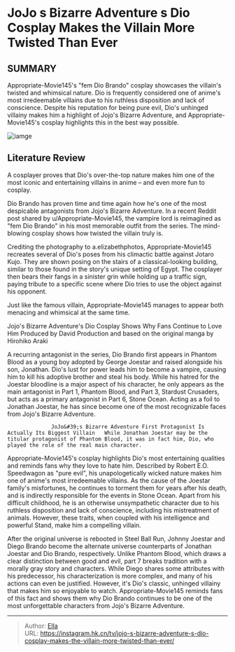 # JoJo s Bizarre Adventure s Dio Cosplay Makes the Villain More Twisted Than Ever


## SUMMARY 



  Appropriate-Movie145&#39;s &#34;fem Dio Brando&#34; cosplay showcases the villain&#39;s twisted and whimsical nature.   Dio is frequently considered one of anime&#39;s most irredeemable villains due to his ruthless disposition and lack of conscience.   Despite his reputation for being pure evil, Dio&#39;s unhinged villainy makes him a highlight of Jojo&#39;s Bizarre Adventure, and Appropriate-Movie145&#39;s cosplay highlights this in the best way possible.  

![iamge](https://static1.srcdn.com/wordpress/wp-content/uploads/2024/01/dio-featured-image.jpg)

## Literature Review

A cosplayer proves that Dio&#39;s over-the-top nature makes him one of the most iconic and entertaining villains in anime – and even more fun to cosplay.




Dio Brando has proven time and time again how he&#39;s one of the most despicable antagonists from Jojo&#39;s Bizarre Adventure. In a recent Reddit post shared by u/Appropriate-Movie145, the vampire lord is reimagined as &#34;fem Dio Brando&#34; in his most memorable outfit from the series. The mind-blowing cosplay shows how twisted the villain truly is.




          

Crediting the photography to a.elizabethphotos, Appropriate-Movie145 recreates several of Dio&#39;s poses from his climactic battle against Jotaro Kujo. They are shown posing on the stairs of a classical-looking building, similar to those found in the story&#39;s unique setting of Egypt. The cosplayer then bears their fangs in a sinister grin while holding up a traffic sign, paying tribute to a specific scene where Dio tries to use the object against his opponent.


 

Just like the famous villain, Appropriate-Movie145 manages to appear both menacing and whimsical at the same time.





 Jojo&#39;s Bizarre Adventure&#39;s Dio Cosplay Shows Why Fans Continue to Love Him 
Produced by David Production and based on the original manga by Hirohiko Araki
          

A recurring antagonist in the series, Dio Brando first appears in Phantom Blood as a young boy adopted by George Joestar and raised alongside his son, Jonathan. Dio&#39;s lust for power leads him to become a vampire, causing him to kill his adoptive brother and steal his body. While his hatred for the Joestar bloodline is a major aspect of his character, he only appears as the main antagonist in Part 1, Phantom Blood, and Part 3, Stardust Crusaders, but acts as a primary antagonist in Part 6, Stone Ocean. Acting as a foil to Jonathan Joestar, he has since become one of the most recognizable faces from Jojo&#39;s Bizarre Adventure.

                  JoJo&#39;s Bizarre Adventure First Protagonist Is Actually Its Biggest Villain   While Jonathan Joestar may be the titular protagonist of Phantom Blood, it was in fact him, Dio, who played the role of the real main character.   




Appropriate-Movie145&#39;s cosplay highlights Dio&#39;s most entertaining qualities and reminds fans why they love to hate him. Described by Robert E.O. Speedwagon as &#34;pure evil&#34;, his unapologetically wicked nature makes him one of anime&#39;s most irredeemable villains. As the cause of the Joestar family&#39;s misfortunes, he continues to torment them for years after his death, and is indirectly responsible for the events in Stone Ocean. Apart from his difficult childhood, he is an otherwise unsympathetic character due to his ruthless disposition and lack of conscience, including his mistreatment of animals. However, these traits, when coupled with his intelligence and powerful Stand, make him a compelling villain.

After the original universe is rebooted in Steel Ball Run, Johnny Joestar and Diego Brando become the alternate universe counterparts of Jonathan Joestar and Dio Brando, respectively. Unlike Phantom Blood, which draws a clear distinction between good and evil, part 7 breaks tradition with a morally gray story and characters. While Diego shares some attributes with his predecessor, his characterization is more complex, and many of his actions can even be justified. However, it&#39;s Dio&#39;s classic, unhinged villainy that makes him so enjoyable to watch. Appropriate-Movie145 reminds fans of this fact and shows them why Dio Brando continues to be one of the most unforgettable characters from Jojo&#39;s Bizarre Adventure.






---

> Author: [Ella](https://instagram.hk.cn/)  
> URL: https://instagram.hk.cn/tv/jojo-s-bizarre-adventure-s-dio-cosplay-makes-the-villain-more-twisted-than-ever/  

